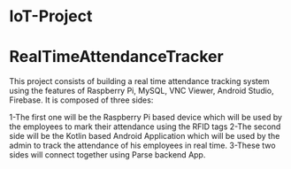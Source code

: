 # IoT-Project
# RealTimeAttendanceTracker

This project consists of building a real time attendance tracking system using the features of Raspberry Pi, MySQL, VNC Viewer, Android Studio, Firebase. It is composed of three sides:

1-The first one will be the Raspberry Pi based device which will be used by the employees to mark their attendance using the RFID tags
2-The second side will be the Kotlin based Android Application which will be used by the admin to track the attendance of his employees in real time.
3-These two sides will connect together using Parse backend App.
